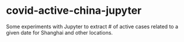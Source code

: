 # covid-active-china-jupyter
Some experiments with Jupyter to extract # of active cases related to a given date for Shanghai and other locations.
